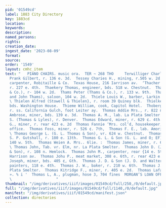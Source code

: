 ```yaml
---
pid: '01549cd'
label: 1883 City Directory
key: 1883cd
location: 
keywords: 
description: 
named_persons: 
rights: 
creation_date: 
ingest_date: '2023-08-09'
format: 
source: 
order: '1549'
layout: cmhc_item
text: "   PIANO CHAIRS. music ora.  TER ~ 268 THO     Terwilliger Charles {1., elk.
  Prank Gilbert, r. 136 e. 3d.  Tessey Charies H., mining, r.505 w. 2d.  Tessier Henry,
  carpenter, Robitaille & Co.  Texas House, 216 Iarrison av.  ‘Thacher George H.,
  r. 227 e. 4th.  Thaekery Thomas, engineer, bds. 518 w. Chestnut.  Thams John (Thams
  & Co.), r- 104 w. 2d.  Thams Peter (Thams & Co.), r. 133 w. 9th.  Thama & Co. (Peter
  and John Thams), saloon, 104 w. 2d.  Thiele Louis W., barber, Larkin & Wittich.
  \ Thielen Alfred (Stowell & Thielen}, r. room 39 Quiney blk.  Thielke Adolph, smelter,
  bds. Washington House.  Thieme William, cook, Capitol Hotel.  Thoberg Peter, sampler,
  r. ss. California Gulch, foot Leiter ay.  Thomas Addie Mrs., r. 822 n. Poplar.  Thomas
  Ambrose, miner, bds. 139 e. 3d.  Themas A. M., lab. La Plata Smelter.  Thomas Charles
  S. (Thomas & Lyles), r. Denver.  Thomas Edward, miner, r. 629 ¢. 4th.  Thomas Evan
  G., miner, r. rear 423 e. 2d  Thomas Fannie ‘Mrs. col’d, housekeeper, Amie Mine
  office.  Thomas Foss, miner, r. 526 ¢. 7th,  Thomas F. E., lab. Amorican Smelter.
  \ Thomas George L. (G. L. Thomas & Son), vr. 624 w. Chestnut.  Thomas Gomer, engineer,
  S. P. Gutshall, r. 180 e. 13th.  Thomas G. L. & Son (G. L. and O; EF), grocers,
  140 w. 5th.  Thomas Weien A. Mrs.. 6lie. :  Thomas James, miner, r. 602 e. 6th.
  \ Thomas John, Tab. vr. Elm, nr. La Plata Smelter.  Thomas John D. (J. D. Thomas
  & Son), r. 108 n. Hemlock.  Thomas John M., carpenter, rear {14 e. 5th, v. 1415
  Harrison av.  Thomas Johu P., meat market, 308 e. 6th, r. rear 423 e. 2d.  Thomas
  Joseph, miner, bds. 405 ¢, Gth.  Thomas J. D. & Son (J. D. and Walter L. Thomas),
  painters, 118 e. 4th.  Thomas J. W., baker, r. 210 w. 6th.  Thomas J. W., lab, La
  Plata Smelter.  Thomas Kitridge F., miner, r. 405 e. 2d.  Thomas Lafayette, mining,
  ». % i '  Thomas L, A., plugman, hose 3, 704 fines  MORGAN’S LOAN OFFICE, “ssie22si2s32s
  \                    "
thumbnail: "/img/derivatives/iiif/images/01549cd/full/250,/0/default.jpg"
full: "/img/derivatives/iiif/images/01549cd/full/1140,/0/default.jpg"
manifest: "/img/derivatives/iiif/01549cd/manifest.json"
collection: directories
---
```

